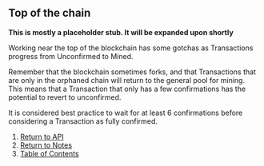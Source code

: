 ## Top of the chain

**This is mostly a placeholder stub. It will be expanded upon shortly**

Working near the top of the blockchain has some gotchas as Transactions progress from
 Unconfirmed to Mined.

Remember that the blockchain sometimes forks, and that Transactions that are only in the
orphaned chain will return to the general pool for mining. This means that a Transaction
that only has a few confirmations has the potential to revert to unconfirmed.

It is considered best practice to wait for at least 6 confirmations before considering a Transaction
as fully confirmed.


1. [Return to API](../../../)
1. [Return to Notes](../)
1. [Table of Contents](../../../../)
